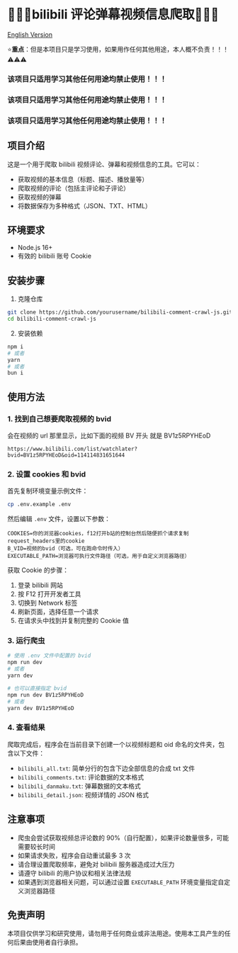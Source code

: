 # &#x1F308;&#x1F308;&#x1F308;bilibili 评论弹幕视频信息爬取&#x1F308;&#x1F308;&#x1F308;

[English Version](README.en.md)

⭐**重点**：但是本项目只是学习使用，如果用作任何其他用途，本人概不负责！！！⚠⚠⚠

### 该项目只适用学习其他任何用途均禁止使用！！！

### 该项目只适用学习其他任何用途均禁止使用！！！

### 该项目只适用学习其他任何用途均禁止使用！！！

## 项目介绍

这是一个用于爬取 bilibili 视频评论、弹幕和视频信息的工具。它可以：

- 获取视频的基本信息（标题、描述、播放量等）
- 爬取视频的评论（包括主评论和子评论）
- 获取视频的弹幕
- 将数据保存为多种格式（JSON、TXT、HTML）

## 环境要求

- Node.js 16+
- 有效的 bilibili 账号 Cookie

## 安装步骤

1. 克隆仓库

```bash
git clone https://github.com/yourusername/bilibili-comment-crawl-js.git
cd bilibili-comment-crawl-js
```

2. 安装依赖

```bash
npm i
# 或者
yarn
# 或者
bun i
```

## 使用方法

### 1. 找到自己想要爬取视频的 bvid

会在视频的 url 那里显示，比如下面的视频 BV 开头 就是 BV1z5RPYHEoD

```
https://www.bilibili.com/list/watchlater?bvid=BV1z5RPYHEoD&oid=114114831651644
```

### 2. 设置 cookies 和 bvid

首先复制环境变量示例文件：

```bash
cp .env.example .env
```

然后编辑 `.env` 文件，设置以下参数：

```
COOKIES=你的浏览器cookies，f12打开b站的控制台然后随便抓个请求复制request_headers里的cookie
B_VID=视频的bvid（可选，可在跑命令时传入）
EXECUTABLE_PATH=浏览器可执行文件路径（可选，用于自定义浏览器路径）
```

获取 Cookie 的步骤：

1. 登录 bilibili 网站
2. 按 F12 打开开发者工具
3. 切换到 Network 标签
4. 刷新页面，选择任意一个请求
5. 在请求头中找到并复制完整的 Cookie 值

### 3. 运行爬虫

```bash
# 使用 .env 文件中配置的 bvid
npm run dev
# 或者
yarn dev

# 也可以直接指定 bvid
npm run dev BV1z5RPYHEoD
# 或者
yarn dev BV1z5RPYHEoD
```

### 4. 查看结果

爬取完成后，程序会在当前目录下创建一个以视频标题和 oid 命名的文件夹，包含以下文件：

- `bilibili_all.txt`: 简单分行的包含下边全部信息的合成 txt 文件
- `bilibili_comments.txt`: 评论数据的文本格式
- `bilibili_danmaku.txt`: 弹幕数据的文本格式
- `bilibili_detail.json`: 视频详情的 JSON 格式

## 注意事项

- 爬虫会尝试获取视频总评论数的 90%（自行配置），如果评论数量很多，可能需要较长时间
- 如果请求失败，程序会自动重试最多 3 次
- 请合理设置爬取频率，避免对 bilibili 服务器造成过大压力
- 请遵守 bilibili 的用户协议和相关法律法规
- 如果遇到浏览器相关问题，可以通过设置 `EXECUTABLE_PATH` 环境变量指定自定义浏览器路径

## 免责声明

本项目仅供学习和研究使用，请勿用于任何商业或非法用途。使用本工具产生的任何后果由使用者自行承担。
